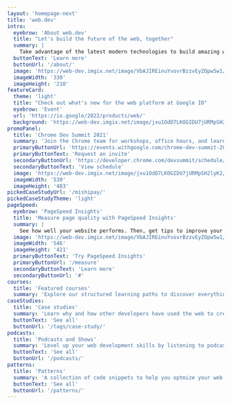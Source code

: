 ```yaml
---
layout: 'homepage-next'
title: 'web.dev'
intro:
  eyebrow: 'About web.dev'
  title: "Let's build the future of the web, together"
  summary: |
    Take advantage of the latest modern technologies to build amazing web experiences for everyone.
  buttonText: 'Learn more'
  buttonUrl: '/about/'
  image: 'https://web-dev.imgix.net/image/VbAJIREinuYvovrBzzvEyZOpw5w1/B9KWrQo39fXbKSVYjz1e.svg'
  imageWidth: '330'
  imageHeight: '210'
featureCard:
  theme: 'light'
  title: "Check out what's new for the web platform at Google IO"
  eyebrow: 'Event'
  url: 'https://io.google/2022/products/web/'
  background: 'https://web-dev.imgix.net/image/jxu1OdD7LKOGIDU7jURMpSH2lyK2/leNmaxWbgSav9BvKHEQM.jpg'
promoPanel:
  title: 'Chrome Dev Summit 2021'
  summary: 'Join the Chrome team for workshops, office hours, and learning lounges taking place throughout November.'
  primaryButtonUrl: 'https://events.withgoogle.com/chrome-dev-summit-2021/registrations/new/details/'
  primaryButtonText: 'Request an invite'
  secondaryButtonUrl: 'https://developer.chrome.com/devsummit/schedule/'
  secondaryButtonText: 'View schedule'
  image: 'https://web-dev.imgix.net/image/jxu1OdD7LKOGIDU7jURMpSH2lyK2/KwS4L954TzN3KK3pWmtA.svg'
  imageWidth: '530'
  imageHeight: '483'
pickedCaseStudyUrl: '/mishipay/'
pickedCaseStudyTheme: 'light'
pageSpeed:
  eyebrow: 'PageSpeed Insights'
  title: 'Measure page quality with PageSpeed Insights'
  summary: |
    See how well your website performs. Then, get tips to improve your user experience.
  image: 'https://web-dev.imgix.net/image/VbAJIREinuYvovrBzzvEyZOpw5w1/6Ye3EKc6quNaopPrigno.png'
  imageWidth: '546'
  imageHeight: '421'
  primaryButtonText: 'Try PageSpeed Insights'
  primaryButtonUrl: '/measure'
  secondaryButtonText: 'Learn more'
  secondaryButtonUrl: '#'
courses:
  title: 'Featured courses'
  summary: 'Explore our structured learning paths to discover everything you need to know about building for the modern web.'
caseStudies:
  title: 'Case studies'
  summary: 'Learn why and how other developers have used the web to create amazing web experiences for their users.'
  buttonText: 'See all'
  buttonUrl: '/tags/case-study/'
podcasts:
  title: 'Podcasts and Shows'
  summary: 'Level up your web development skills by listening to podcasts from Google Developers'
  buttonText: 'See all'
  buttonUrl: '/podcasts/'
patterns:
  title: 'Patterns'
  summary: 'A collection of code snippets to help you optmize your web projects.'
  buttonText: 'See all'
  buttonUrl: '/patterns/'
---
```

